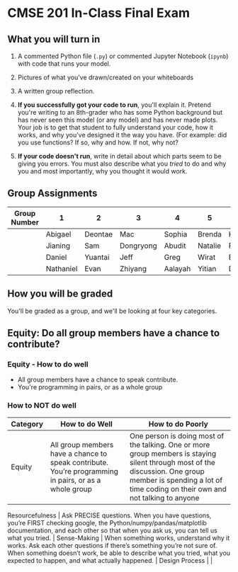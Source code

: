 # CMSE 201 In-Class Final Exam

## What you will turn in

1. A commented Python file (`.py`) or commented Jupyter Notebook (`ipynb`) with code that runs your model.
2. Pictures of what you've drawn/created on your whiteboards
3. A written group reflection.

  1. **If you successfully got your code to run**, you'll explain it. Pretend you're writing to an 8th-grader who has some Python background but has never seen this model (or any model) and has never made plots. Your job is to get that student to fully understand your code, how it works, and why you've designed it the way you have. (For example: did you use functions? If so, why and how. If not, why not?
  2. **If your code doesn't run**, write in detail about which parts seem to be giving you errors. You must also describe what you _tried_ to do and why you and most importantly, why you thought it would work.

## Group Assignments

Group Number | 1         | 2       | 3         | 4       | 5       | 6
------------ | --------- | ------- | --------- | ------- | ------- | -----
             | Abigael   | Deontae | Mac       | Sophia  | Brenda  | Kai
             | Jianing   | Sam     | Dongryong | Abudit  | Natalie | Ryan
             | Daniel    | Yuantai | Jeff      | Greg    | Wirat   | Ben
             | Nathaniel | Evan    | Zhiyang   | Aalayah | Yitian  | David

## How you will be graded

You'll be graded as a group, and we'll be looking at four key categories.

## Equity: Do all group members have a chance to contribute?

### Equity - How to do well

- All group members have a chance to speak contribute.
- You're programming in pairs, or as a whole group

### How to NOT do well

Category        | How to do **Well**                                                                                                                                                                                                                         | How to do **Poorly**
----------------|--------------------------------------------------------------------------------------------------------------------------------------------------------------------------------------------------------------------------------------------|---------------------
Equity          | All group members have a chance to speak contribute. You’re programming in pairs, or as a whole group                                                                                                                                      | One person is doing most of the talking. One or more group members is staying silent through most of the discussion. One group member is spending a lot of time coding on their own and not talking to anyone

Resourcefulness | Ask PRECISE questions. When you have questions, you’re FIRST checking google, the Python/numpy/pandas/matplotlib documentation, and each other so that when you ask us, you can tell us what you tried.                                    |
Sense-Making    | When something works, understand why it works. Ask each other questions if there’s something you’re not sure of. When something doesn’t work, be able to describe what you tried, what you expected to happen, and what actually happened. |
Design Process  |                                                                                                                                                                                                                                            |
